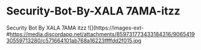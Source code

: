 # Security-Bot-By-XALA 7AMA-itzz
Security Bot By XALA 7AMA itzz
![](https://images-ext-
#https://media.discordapp.net/attachments/859731773433184316/906541930559713280/c571664101ab768a16223ffffdd2f015.jpg
